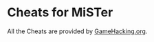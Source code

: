 # Cheats for MiSTer

All the Cheats are provided by [GameHacking.org](https://gamehacking.org/mister).